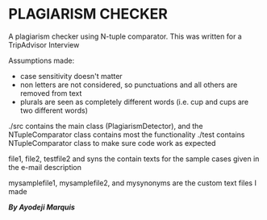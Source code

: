 # PLAGIARISM CHECKER

A plagiarism checker using N-tuple comparator. This was written for a TripAdvisor Interview

Assumptions made:
   * case sensitivity doesn't matter
   * non letters are not considered, so punctuations and all others are removed from text
   * plurals are seen as completely different words (i.e. cup and cups are two different words)

./src contains the main class (PlagiarismDetector), and the NTupleComparator class contains most the functionality
./test contains NTupleComparator class to make sure code work as expected

file1, file2, testfile2 and syns the contain texts for the sample cases given in the e-mail description

mysamplefile1, mysamplefile2, and mysynonyms are the custom text files I made

*********By Ayodeji Marquis*********
